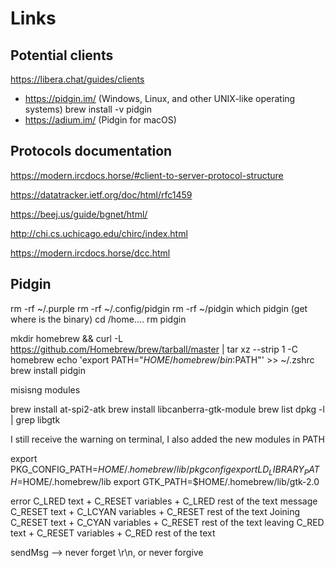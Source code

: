 # Links

##	Potential clients
https://libera.chat/guides/clients
 - https://pidgin.im/ (Windows, Linux, and other UNIX-like operating systems)
	brew install -v pidgin
 - https://adium.im/ (Pidgin for macOS)

##	Protocols documentation
https://modern.ircdocs.horse/#client-to-server-protocol-structure

https://datatracker.ietf.org/doc/html/rfc1459

https://beej.us/guide/bgnet/html/

http://chi.cs.uchicago.edu/chirc/index.html

https://modern.ircdocs.horse/dcc.html

##  Pidgin
rm -rf ~/.purple
rm -rf ~/.config/pidgin
rm -rf ~/pidgin
which pidgin (get where is the binary)
cd /home....
rm pidgin

mkdir homebrew && curl -L https://github.com/Homebrew/brew/tarball/master | tar xz --strip 1 -C homebrew
echo 'export PATH="$HOME/homebrew/bin:$PATH"' >> ~/.zshrc 
brew install pidgin

misisng modules

brew install at-spi2-atk
brew install libcanberra-gtk-module
brew list
dpkg -l | grep libgtk   

I still receive the warning on terminal, 
I also added the new modules in PATH

export PKG_CONFIG_PATH=$HOME/.homebrew/lib/pkgconfig
export LD_LIBRARY_PATH=$HOME/.homebrew/lib
export GTK_PATH=$HOME/.homebrew/lib/gtk-2.0

error 	C_LRED text + C_RESET variables + C_LRED rest of the text
message C_RESET text + C_LCYAN variables + C_RESET rest of the text
Joining C_RESET text + C_CYAN variables + C_RESET rest of the text
leaving C_RED text + C_RESET variables + C_RED rest of the text

sendMsg --> never forget \r\n, or never forgive
